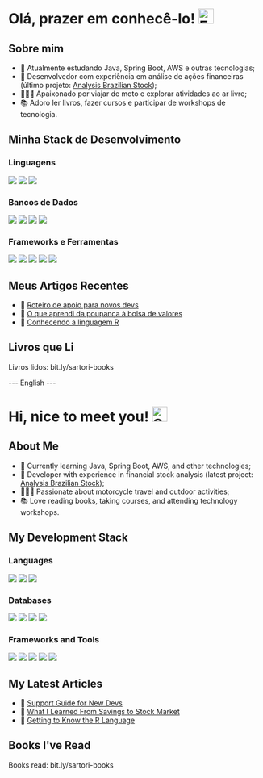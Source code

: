 # Olá, prazer em conhecê-lo! <img width="30" src="https://emojis.slackmojis.com/emojis/images/1531849430/4246/blob-sunglasses.gif?1531849430" alt="Emoji de óculos de sol" />

## Sobre mim

- 🌱 Atualmente estudando Java, Spring Boot, AWS e outras tecnologias;
- 📌 Desenvolvedor com experiência em análise de ações financeiras (último projeto: [Analysis Brazilian Stock](https://analisys-brazilian-stock-front.vercel.app/));
- 👩🏻‍🚀 Apaixonado por viajar de moto e explorar atividades ao ar livre;
- 📚 Adoro ler livros, fazer cursos e participar de workshops de tecnologia.

## Minha Stack de Desenvolvimento

### Linguagens
<img src="https://img.shields.io/badge/Java-ED8B00?style=for-the-badge&logo=java&logoColor=white" />
<img src="https://img.shields.io/badge/TypeScript-007ACC?style=for-the-badge&logo=typescript&logoColor=white" />
<img src="https://img.shields.io/badge/JavaScript-323330?style=for-the-badge&logo=javascript&logoColor=F7DF1E" />

### Bancos de Dados
<img src="https://img.shields.io/badge/MongoDB-white?style=for-the-badge&logo=mongodb&logoColor=4EA94B" />
<img src="https://img.shields.io/badge/PostgreSQL-316192?style=for-the-badge&logo=postgresql&logoColor=white" />
<img src="https://img.shields.io/badge/MySQL-00000F?style=for-the-badge&logo=mysql&logoColor=white" />
<img src="https://img.shields.io/badge/Microsoft%20SQL%20Server-CC2927?style=for-the-badge&logo=microsoft%20sql%20server&logoColor=white" />

### Frameworks e Ferramentas
<img src="https://img.shields.io/badge/Spring_Boot-F2F4F9?style=for-the-badge&logo=spring-boot" />
<img src="https://img.shields.io/badge/Git-F05032?style=for-the-badge&logo=git&logoColor=white" />
<img src="https://img.shields.io/badge/Docker-2CA5E0?style=for-the-badge&logo=docker&logoColor=white" />
<img src="https://img.shields.io/badge/Apache_Kafka-231F20?style=for-the-badge&logo=apache-kafka&logoColor=white" />
<img src="https://img.shields.io/badge/Postman-FF6C37?style=for-the-badge&logo=Postman&logoColor=white" />

## Meus Artigos Recentes

- 📌 [Roteiro de apoio para novos devs](https://www.linkedin.com/pulse/roteiro-de-apoio-para-novos-devs-leonardo-sartori/)
- 📌 [O que aprendi da poupança à bolsa de valores](https://www.linkedin.com/pulse/o-que-aprendi-da-poupan%C3%A7a-%C3%A0-bolsa-de-valores-leonardo-sartori/)
- 📌 [Conhecendo a linguagem R](https://www.linkedin.com/pulse/conhecendo-linguagem-r-leonardo-sartori/)

## Livros que Li
Livros lidos: bit.ly/sartori-books

--- English ---

# Hi, nice to meet you! <img width="30" src="https://emojis.slackmojis.com/emojis/images/1531849430/4246/blob-sunglasses.gif?1531849430" alt="Sunglasses emoji" />

## About Me

- 🌱 Currently learning Java, Spring Boot, AWS, and other technologies;
- 📌 Developer with experience in financial stock analysis (latest project: [Analysis Brazilian Stock](https://analisys-brazilian-stock-front.vercel.app/));
- 👩🏻‍🚀 Passionate about motorcycle travel and outdoor activities;
- 📚 Love reading books, taking courses, and attending technology workshops.

## My Development Stack

### Languages
<img src="https://img.shields.io/badge/Java-ED8B00?style=for-the-badge&logo=java&logoColor=white" />
<img src="https://img.shields.io/badge/TypeScript-007ACC?style=for-the-badge&logo=typescript&logoColor=white" />
<img src="https://img.shields.io/badge/JavaScript-323330?style=for-the-badge&logo=javascript&logoColor=F7DF1E" />

### Databases
<img src="https://img.shields.io/badge/MongoDB-white?style=for-the-badge&logo=mongodb&logoColor=4EA94B" />
<img src="https://img.shields.io/badge/PostgreSQL-316192?style=for-the-badge&logo=postgresql&logoColor=white" />
<img src="https://img.shields.io/badge/MySQL-00000F?style=for-the-badge&logo=mysql&logoColor=white" />
<img src="https://img.shields.io/badge/Microsoft%20SQL%20Server-CC2927?style=for-the-badge&logo=microsoft%20sql%20server&logoColor=white" />

### Frameworks and Tools
<img src="https://img.shields.io/badge/Spring_Boot-F2F4F9?style=for-the-badge&logo=spring-boot" />
<img src="https://img.shields.io/badge/Git-F05032?style=for-the-badge&logo=git&logoColor=white" />
<img src="https://img.shields.io/badge/Docker-2CA5E0?style=for-the-badge&logo=docker&logoColor=white" />
<img src="https://img.shields.io/badge/Apache_Kafka-231F20?style=for-the-badge&logo=apache-kafka&logoColor=white" />
<img src="https://img.shields.io/badge/Postman-FF6C37?style=for-the-badge&logo=Postman&logoColor=white" />

## My Latest Articles

- 📌 [Support Guide for New Devs](https://www.linkedin.com/pulse/roteiro-de-apoio-para-novos-devs-leonardo-sartori/)
- 📌 [What I Learned From Savings to Stock Market](https://www.linkedin.com/pulse/o-que-aprendi-da-poupan%C3%A7a-%C3%A0-bolsa-de-valores-leonardo-sartori/)
- 📌 [Getting to Know the R Language](https://www.linkedin.com/pulse/conhecendo-linguagem-r-leonardo-sartori/)

## Books I've Read
Books read: bit.ly/sartori-books

